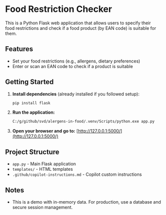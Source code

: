 # Food Restriction Checker

This is a Python Flask web application that allows users to specify their food restrictions and check if a food product (by EAN code) is suitable for them.

## Features
- Set your food restrictions (e.g., allergens, dietary preferences)
- Enter or scan an EAN code to check if a product is suitable

## Getting Started

1. **Install dependencies** (already installed if you followed setup):
   ```bash
   pip install flask
   ```
2. **Run the application:**
   ```bash
   C:/g/github/svd/alergens-in-food/.venv/Scripts/python.exe app.py
   ```
3. **Open your browser and go to:**
   [http://127.0.0.1:5000/](http://127.0.0.1:5000/)

## Project Structure
- `app.py` - Main Flask application
- `templates/` - HTML templates
- `.github/copilot-instructions.md` - Copilot custom instructions

## Notes
- This is a demo with in-memory data. For production, use a database and secure session management.
